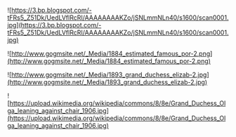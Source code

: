 ![https://3.bp.blogspot.com/-tFRs5_Z51Dk/UedLVflRcRI/AAAAAAAAKZo/jSNLmmNLn40/s1600/scan0001.jpg](https://3.bp.blogspot.com/-tFRs5_Z51Dk/UedLVflRcRI/AAAAAAAAKZo/jSNLmmNLn40/s1600/scan0001.jpg)

![http://www.gogmsite.net/_Media/1884_estimated_famous_por-2.png](http://www.gogmsite.net/_Media/1884_estimated_famous_por-2.png)

![http://www.gogmsite.net/_Media/1893_grand_duchess_elizab-2.jpg](http://www.gogmsite.net/_Media/1893_grand_duchess_elizab-2.jpg)

<!-- ![http://www.gogmsite.net/_Media/1892_based_on_1892_portrait.jpg](http://www.gogmsite.net/_Media/1892_based_on_1892_portrait.jpg) -->

![https://upload.wikimedia.org/wikipedia/commons/8/8e/Grand_Duchess_Olga_leaning_against_chair_1906.jpg](https://upload.wikimedia.org/wikipedia/commons/8/8e/Grand_Duchess_Olga_leaning_against_chair_1906.jpg)

